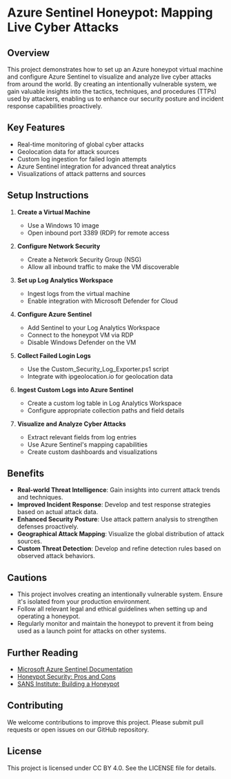 # Azure Sentinel Honeypot: Mapping Live Cyber Attacks

## Overview

This project demonstrates how to set up an Azure honeypot virtual machine and configure Azure Sentinel to visualize and analyze live cyber attacks from around the world. By creating an intentionally vulnerable system, we gain valuable insights into the tactics, techniques, and procedures (TTPs) used by attackers, enabling us to enhance our security posture and incident response capabilities proactively.

## Key Features

- Real-time monitoring of global cyber attacks
- Geolocation data for attack sources
- Custom log ingestion for failed login attempts
- Azure Sentinel integration for advanced threat analytics
- Visualizations of attack patterns and sources

## Setup Instructions

1. **Create a Virtual Machine**
   - Use a Windows 10 image
   - Open inbound port 3389 (RDP) for remote access

2. **Configure Network Security**
   - Create a Network Security Group (NSG)
   - Allow all inbound traffic to make the VM discoverable

3. **Set up Log Analytics Workspace**
   - Ingest logs from the virtual machine
   - Enable integration with Microsoft Defender for Cloud

4. **Configure Azure Sentinel**
   - Add Sentinel to your Log Analytics Workspace
   - Connect to the honeypot VM via RDP
   - Disable Windows Defender on the VM

5. **Collect Failed Login Logs**
   - Use the Custom_Security_Log_Exporter.ps1 script
   - Integrate with ipgeolocation.io for geolocation data

6. **Ingest Custom Logs into Azure Sentinel**
   - Create a custom log table in Log Analytics Workspace
   - Configure appropriate collection paths and field details

7. **Visualize and Analyze Cyber Attacks**
   - Extract relevant fields from log entries
   - Use Azure Sentinel's mapping capabilities
   - Create custom dashboards and visualizations

## Benefits

- **Real-world Threat Intelligence**: Gain insights into current attack trends and techniques.
- **Improved Incident Response**: Develop and test response strategies based on actual attack data.
- **Enhanced Security Posture**: Use attack pattern analysis to strengthen defenses proactively.
- **Geographical Attack Mapping**: Visualize the global distribution of attack sources.
- **Custom Threat Detection**: Develop and refine detection rules based on observed attack behaviors.

## Cautions

- This project involves creating an intentionally vulnerable system. Ensure it's isolated from your production environment.
- Follow all relevant legal and ethical guidelines when setting up and operating a honeypot.
- Regularly monitor and maintain the honeypot to prevent it from being used as a launch point for attacks on other systems.

## Further Reading

- [Microsoft Azure Sentinel Documentation](https://docs.microsoft.com/en-us/azure/sentinel/)
- [Honeypot Security: Pros and Cons](https://www.cloudflare.com/learning/security/glossary/honeypot-security/)
- [SANS Institute: Building a Honeypot](https://www.sans.org/reading-room/whitepapers/detection/building-honeypot-169)

## Contributing

We welcome contributions to improve this project. Please submit pull requests or open issues on our GitHub repository.

## License

This project is licensed under CC BY 4.0. See the LICENSE file for details.
